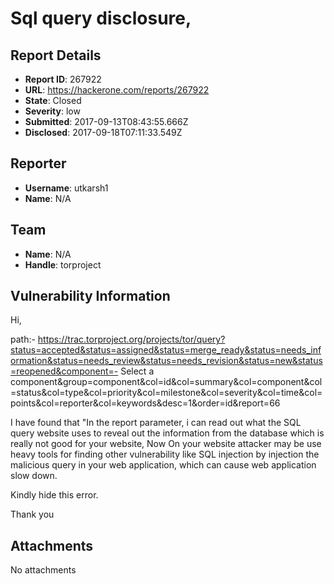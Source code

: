 # Sql query disclosure,

## Report Details
- **Report ID**: 267922
- **URL**: https://hackerone.com/reports/267922
- **State**: Closed
- **Severity**: low
- **Submitted**: 2017-09-13T08:43:55.666Z
- **Disclosed**: 2017-09-18T07:11:33.549Z

## Reporter
- **Username**: utkarsh1
- **Name**: N/A

## Team
- **Name**: N/A
- **Handle**: torproject

## Vulnerability Information
Hi,

path:- https://trac.torproject.org/projects/tor/query?status=accepted&status=assigned&status=merge_ready&status=needs_information&status=needs_review&status=needs_revision&status=new&status=reopened&component=- Select a component&group=component&col=id&col=summary&col=component&col=status&col=type&col=priority&col=milestone&col=severity&col=time&col=points&col=reporter&col=keywords&desc=1&order=id&report=66

I have found that "In the report parameter, i can read out what the SQL query website uses to reveal out the information from the database which is really not good for your website, Now On your website attacker may be use heavy  tools for finding other vulnerability like SQL injection by injection the malicious query in your web application, which can cause web application slow down.

Kindly hide this error.

Thank you

## Attachments
No attachments
